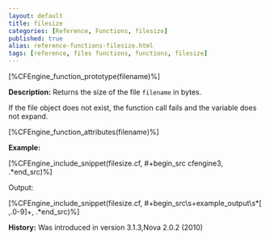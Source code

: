 ```yaml
---
layout: default
title: filesize
categories: [Reference, Functions, filesize]
published: true
alias: reference-functions-filesize.html
tags: [reference, files functions, functions, filesize]
---
```


[%CFEngine_function_prototype(filename)%]

**Description:** Returns the size of the file `filename` in bytes.

If the file object does not exist, the function call fails and the
variable does not expand.

[%CFEngine_function_attributes(filename)%]

**Example:**  

[%CFEngine_include_snippet(filesize.cf, #\+begin_src cfengine3, .*end_src)%]

Output:

[%CFEngine_include_snippet(filesize.cf, #\+begin_src\s+example_output\s*[ ,.0-9]+, .*end_src)%]


**History:** Was introduced in version 3.1.3,Nova 2.0.2 (2010)
